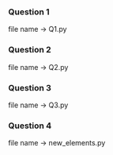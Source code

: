 ### Question 1
file name -> Q1.py

### Question 2
file name -> Q2.py

### Question 3
file name -> Q3.py

### Question 4
file name -> new_elements.py